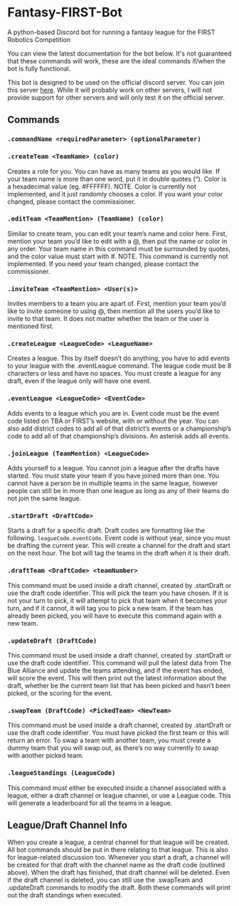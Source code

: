 # Fantasy-FIRST-Bot
A python-based Discord bot for running a fantasy league for the FIRST Robotics Competition

You can view the latest documentation for the bot below. It's not guaranteed that these commands will work, these are the ideal commands if/when the bot is fully functional.

This bot is designed to be used on the official discord server. You can join this server [here](http://www.discord.gg/3EfyXd7). While it will probably work on other servers, I will not provide support for other servers and will only test it on the official server.

## Commands
### `.commandName <requiredParameter> (optionalParameter)`
### `.createTeam <TeamName> (color)`
Creates a role for you. You can have as many teams as you would like. If your team name is more than one word, put it in double quotes (“). Color is a hexadecimal value (eg. #FFFFFF). NOTE. Color is currently not implemented, and it just randomly chooses a color. If you want your color changed, please contact the commissioner.
### `.editTeam <TeamMention> (TeamName) (color)`
Similar to create team, you can edit your team’s name and color here. First, mention your team you’d like to edit with a @, then put the name or color in any order. Your team name in this command must be surrounded by quotes, and the color value must start with #. NOTE. This command is currently not implemented. If you need your team changed, please contact the commissioner.
### `.inviteTeam <TeamMention> <User(s)>`
Invites members to a team you are apart of. First, mention your team you’d like to invite someone to using @, then mention all the users you’d like to invite to that team. It does not matter whether the team or the user is mentioned first.
### `.createLeague <LeagueCode> <LeagueName>`
Creates a league. This by itself doesn’t do anything, you have to add events to your league with the .eventLeague command. The league code must be 8 characters or less and have no spaces. You must create a league for any draft, even if the league only will have one event.
### `.eventLeague <LeagueCode> <EventCode>`
Adds events to a league which you are in. Event code must be the event code listed on TBA or FIRST’s website, with or without the year. You can also add district codes to add all of that district’s events or a championship’s code to add all of that championship’s divisions. An asterisk adds all events.
### `.joinLeague (TeamMention) <LeagueCode>`
Adds yourself to a league. You cannot join a league after the drafts have started. You must state your team if you have joined more than one. You cannot have a person be in multiple teams in the same league, however people can still be in more than one league as long as any of their teams do not join the same league.
### `.startDraft <DraftCode>`
Starts a draft for a specific draft. Draft codes are formatting like the following. `leagueCode.eventCode`. Event code is without year, since you must be drafting the current year. This will create a channel for the draft and start on the next hour. The bot will tag the teams in the draft when it is their draft.
### `.draftTeam <DraftCode> <teamNumber>`
This command must be used inside a draft channel, created by .startDraft or use the draft code identifier. This will pick the team you have chosen. If it is not your turn to pick, it will attempt to pick that team when it becomes your turn, and if it cannot, it will tag you to pick a new team. If the team has already been picked, you will have to execute this command again with a new team.
### `.updateDraft (DraftCode)`
This command must be used inside a draft channel, created by .startDraft or use the draft code identifier. This command will pull the latest data from The Blue Alliance and update the teams attending, and if the event has ended, will score the event. This will then print out the latest information about the draft, whether be the current team list that has been picked and hasn’t been picked, or the scoring for the event.
### `.swapTeam (DraftCode) <PickedTeam> <NewTeam>`
This command must be used inside a draft channel, created by .startDraft or use the draft code identifier. You must have picked the first team or this will return an error. To swap a team with another team, you must create a dummy team that you will swap out, as there’s no way currently to swap with another picked team.
### `.leagueStandings (LeagueCode)`
This command must either be executed inside a channel associated with a league, either a draft channel or league channel, or use a League code. This will generate a leaderboard for all the teams in a league.
## League/Draft Channel Info
When you create a league, a central channel for that league will be created. All bot commands should be put in there relating to that league. This is also for league-related discussion too. Whenever you start a draft, a channel will be created for that draft with the channel name as the draft code (outlined above). When the draft has finished, that draft channel will be deleted. Even if the draft channel is deleted, you can still use the .swapTeam and .updateDraft commands to modify the draft. Both these commands will print out the draft standings when executed.
